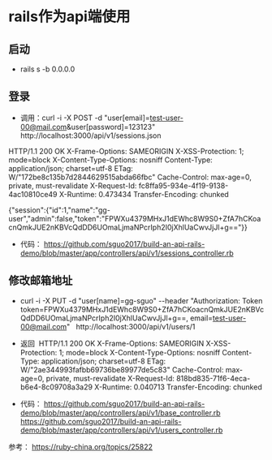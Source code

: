 # rails作为api端使用

## 启动
* rails s -b 0.0.0.0 

## 登录

* 调用：curl -i -X POST -d "user[email]=test-user-00@mail.com&user[password]=123123" http://localhost:3000/api/v1/sessions.json

HTTP/1.1 200 OK
X-Frame-Options: SAMEORIGIN
X-XSS-Protection: 1; mode=block
X-Content-Type-Options: nosniff
Content-Type: application/json; charset=utf-8
ETag: W/"172be8c135b7d2844629515abda66fbc"
Cache-Control: max-age=0, private, must-revalidate
X-Request-Id: fc8ffa95-934e-4f19-9138-4ac10810ce49
X-Runtime: 0.473434
Transfer-Encoding: chunked

{"session":{"id":1,"name":"gg-user","admin":false,"token":"FPWXu4379MHxJ1dEWhc8W9S0+ZfA7hCKoacnQmkJUE2nKBVcQdDD6UOmaLjmaNPcrIph2I0jXhlUaCwvJjJl+g=="}}

* 代码：
https://github.com/sguo2017/build-an-api-rails-demo/blob/master/app/controllers/api/v1/sessions_controller.rb

## 修改邮箱地址
* curl -i -X PUT -d "user[name]=gg-sguo" --header "Authorization: Token token=FPWXu4379MHxJ1dEWhc8W9S0+ZfA7hCKoacnQmkJUE2nKBVcQdDD6UOmaLjmaNPcrIph2I0jXhlUaCwvJjJl+g==,  email=test-user-00@mail.com"   http://localhost:3000/api/v1/users/1

* 返回 
HTTP/1.1 200 OK
X-Frame-Options: SAMEORIGIN
X-XSS-Protection: 1; mode=block
X-Content-Type-Options: nosniff
Content-Type: application/json; charset=utf-8
ETag: W/"2ae344993fafbb69736be89977de5c83"
Cache-Control: max-age=0, private, must-revalidate
X-Request-Id: 818bd835-71f6-4eca-b6e4-8c09708a3a29
X-Runtime: 0.040713
Transfer-Encoding: chunked

* 代码：
https://github.com/sguo2017/build-an-api-rails-demo/blob/master/app/controllers/api/v1/base_controller.rb
https://github.com/sguo2017/build-an-api-rails-demo/blob/master/app/controllers/api/v1/users_controller.rb








参考：
https://ruby-china.org/topics/25822
